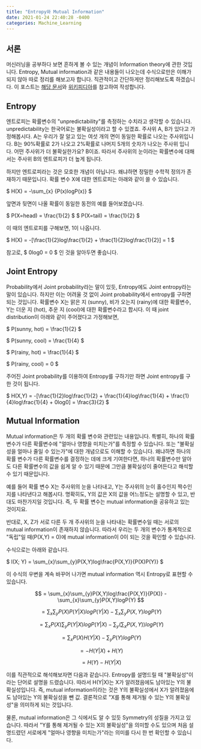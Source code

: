 ```yaml
---
title: "Entropy와 Mutual Information"
date: 2021-01-24 22:40:28 -0400
categories: Machine_Learning
---
```


## 서론 ##
머신러닝을 공부하다 보면 흔하게 볼 수 있는 개념이 Information theory에 관한 것입니다.
Entropy, Mutual information과 같은 내용들이 나오는데 수식으로만은 이해가 되지 않아 따로 정리를 해보고자 합니다.
직관적이고 간단하게만 정리해보도록 하겠습니다.
이 포스트는 [해당 문서](https://people.cs.umass.edu/~elm/Teaching/Docs/mutInf.pdf)와 [위키피디아](https://en.wikipedia.org/wiki/Mutual_information)를 참고하여 작성합니다.

## Entropy ##
엔트로피는 확률변수의 "unpredictability"를 측정하는 수치라고 생각할 수 있습니다.
unpredictability는 한국어로는 불확실성이라고 할 수 있겠죠.
주사위 A, B가 있다고 가정해봅시다.
A는 우리가 잘 알고 있는 여섯 개의 면이 동일한 확률로 나오는 주사위입니다.
B는 90%확률로 2가 나오고 2%확률로 나머지 5개의 숫자가 나오는 주사위 입니다.
어떤 주사위가 더 불확실한가요?
B이죠. 따라서 주사위의 눈이라는 확률변수에 대해서는 주사위 B의 엔트로피가 더 높게 됩니다.

하지만 엔트로피라는 것은 모호한 개념이 아닙니다.
왜냐하면 정밀한 수학적 정의가 존재하기 때문입니다.
확률 변수 X에 대한 엔트로피는 아래와 같이 쓸 수 있습니다.

$ H(X) = -\sum_{x} {P(x)logP(x)} $

앞면과 뒷면이 나올 확률이 동일한 동전의 예를 들어보겠습니다.

$ P(X=head) = \frac{1}{2} $
$ P(X=tail) = \frac{1}{2} $

이 때의 엔트로피를 구해보면, 1이 나옵니다.

$ H(X) = -[\frac{1}{2}log\frac{1}{2} + \frac{1}{2}log\frac{1}{2}] = 1 $

참고로, $ 0log0 = 0 $ 인 것을 알아두면 좋습니다.


## Joint Entropy ##
Probability에서 Joint probability라는 말이 있듯, Entropy에도 Joint entropy라는 말이 있습니다.
하지만 이는 어려울 것 없이 Joint probability에서 entropy를 구하면 되는 것입니다.
확률변수 X는 맑은 지 (sunny), 비가 오는지 (rainy)에 대한 확률변수, Y는 더운 지 (hot), 추운 지 (cool)에 대한 확률변수라고 합시다.
이 때 joint distribution이 아래와 같이 주어졌다고 가정해보면,

$ P(sunny, hot) = \frac{1}{2} $

$ P(sunny, cool) = \frac{1}{4} $

$ P(rainy, hot) = \frac{1}{4} $

$ P(rainy, cool) = 0 $

주어진 Joint probability를 이용하여 Entropy를 구하기만 하면 Joint entropy를 구한 것이 됩니다.

$ H(X,Y) = -[\frac{1}{2}log\frac{1}{2} + \frac{1}{4}log\frac{1}{4} + \frac{1}{4}log\frac{1}{4} + 0log0] = \frac{3}{2} $



## Mutual Information ##
Mutual information은 두 개의 확률 변수와 관련있는 내용입니다.
특별히, 하나의 확률 변수가 다른 확률변수에 "얼마나 영향을 미치는가"를 측정할 수 있습니다.
또는 "불확실성을 얼마나 줄일 수 있는가"에 대한 개념으로도 이해할 수 있습니다.
왜냐하면 하나의 확률 변수가 다른 확률변수를 결정하는 데에 크게 기여한다면, 하나의 확률변수만 알아도 다른 확률변수의 값을 쉽게 알 수 있기 때문에 그만큼 불확실성이 줄어든다고 해석할 수 있기 때문입니다.

예를 들어 확률 변수 X는 주사위의 눈을 나타내고, Y는 주사위의 눈이 홀수인지 짝수인지를 나타낸다고 해봅시다.
명확히도, Y의 값은 X의 값을 어느정도는 설명할 수 있고, 반대도 마찬가지일 것입니다.
즉, 두 확률 변수는 mutual information을 공유하고 있는 것이지요.

반대로, X, Z가 서로 다른 두 개 주사위의 눈을 나타내는 확률변수일 때는 서로의 mutual information이 존재하지 않습니다.
따라서 우리는 두 개의 변수가 통계적으로 "독립"일 때(P(X,Y) = 0)에 mutual information이 0이 되는 것을 확인할 수 있습니다.

수식으로는 아래와 같습니다.

$ I(X; Y) = \sum_{x}\sum_{y}P(X,Y)log\frac{P(X,Y)}{P(X)P(Y)} $

이 수식의 우변을 계속 바꾸어 나가면 mutual information 역시 Entropy로 표현할 수 있습니다.

$$ = \sum_{x}\sum_{y}P(X,Y)log\frac{P(X,Y)}{P(X)} - \sum_{x}\sum_{y}P(X,Y)logP(Y) $$

$$ = \sum_{x}\sum_{y}P(X)P(Y|X)logP(Y|X) - \sum_{x}\sum_{y}P(X,Y)logP(Y) $$

$$ = \sum_{x}P(X)\sum_{y}P(Y|X)logP(Y|X) - \sum_{y}(\sum_{x}P(X,Y))logP(Y) $$

$$ = \sum_{x}P(X)H(Y|X) - \sum_{y}P(Y)logP(Y) $$

$$ = -H(Y|X) + H(Y) $$

$$ = H(Y) -H(Y|X) $$

이를 직관적으로 해석해보자면 다음과 같습니다.
Entropy를 설명드릴 때 "불확실성"이라는 단어로 설명을 드렸습니다.
따라서 H(Y|X)는 X가 알려졌음에도 남아있는 Y의 불확실성입니다.
즉, mutual information이라는 것은 Y의 불확실성에서 X가 알려졌음에도 남아있는 Y의 불확실성을 뺀 값.
결론적으로 "X를 통해 제거될 수 있는 Y의 불확실성"을 의미하게 되는 것입니다.

물론, mutual information은 그 식에서도 알 수 있듯 Symmetry의 성질을 가지고 있습니다.
따라서 "Y를 통해 제거될 수 있는 X의 불확실성"을 의미할 수도 있으며 처음 설명드렸던 서로에게 "얼마나 영향을 미치는가"라는 의미를 다시 한 번 확인할 수 있습니다.
